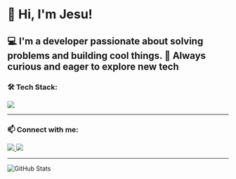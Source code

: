 # 👋 Hi, I'm Jesu!

💻 I'm a developer passionate about solving problems and building cool things.
🚀 Always curious and eager to explore new tech
---

### 🛠 Tech Stack:

<p align="left">
  <img src="https://skillicons.dev/icons?i=java,html,css,js,sql" />
</p>

---

### 📫 Connect with me:

<p align="left">
  <a href="mailto:sjesuantonyraj@email.com">
    <img src="https://img.shields.io/badge/Gmail-D14836?style=for-the-badge&logo=gmail&logoColor=white" />
  </a>
  <a href="https://www.linkedin.com/in/jesu-antony-raj-s-/" target="_blank">

   <img src="https://img.shields.io/badge/LinkedIn-0077B5?style=for-the-badge&logo=linkedin&logoColor=white" />
  </a>
</p>

---

![GitHub Stats](https://github-readme-stats.vercel.app/api?username=dev-jesu&show_icons=true&theme=radical)
